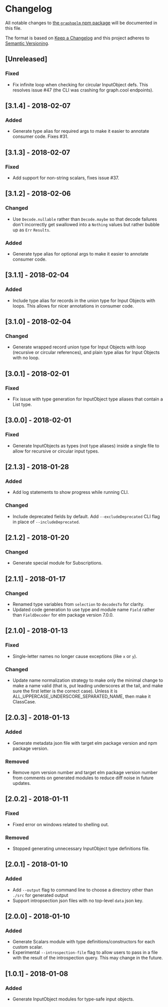 # Changelog

All notable changes to
[the `graphqelm` npm package](https://www.npmjs.com/package/graphqelm)
will be documented in this file.

The format is based on [Keep a Changelog](http://keepachangelog.com/en/1.0.0/)
and this project adheres to [Semantic Versioning](http://semver.org/spec/v2.0.0.html).

## [Unreleased]

### Fixed

* Fix infinite loop when checking for circular InputObject defs. This resolves issue #47 (the CLI was crashing for graph.cool endpoints).

## [3.1.4] - 2018-02-07

### Added

* Generate type alias for required args to make it easier to annotate
  consumer code. Fixes #31.

## [3.1.3] - 2018-02-07

### Fixed

* Add support for non-string scalars, fixes issue #37.

## [3.1.2] - 2018-02-06

### Changed

* Use `Decode.nullable` rather than `Decode.maybe` so that decode failures don't
  incorrectly get swallowed into a `Nothing` values but rather bubble up as
  `Err` `Results`.

### Added

* Generate type alias for optional args to make it easier to annotate consumer code.

## [3.1.1] - 2018-02-04

### Added

* Include type alias for records in the union type for Input Objects with loops.
  This allows for nicer annotations in consumer code.

## [3.1.0] - 2018-02-04

### Changed

* Generate wrapped record union type for Input Objects with loop (recursive or circular references),
  and plain type alias for Input Objects with no loop.

## [3.0.1] - 2018-02-01

### Fixed

* Fix issue with type generation for InputObject type aliases that contain a List type.

## [3.0.0] - 2018-02-01

### Fixed

* Generate InputObjects as types (not type aliases) inside a single file to allow for recursive or circular input types.

## [2.1.3] - 2018-01-28

### Added

* Add log statements to show progress while running CLI.

### Changed

* Include deprecated fields by default. Add `--excludeDeprecated` CLI flag in place
  of `--includeDeprecated`.

## [2.1.2] - 2018-01-20

### Changed

* Generate special module for Subscriptions.

## [2.1.1] - 2018-01-17

### Changed

* Renamed type variables from `selection` to `decodesTo` for clarity.
* Updated code generation to use type and module name `Field` rather than `FieldDecoder` for elm package version 7.0.0.

## [2.1.0] - 2018-01-13

### Fixed

* Single-letter names no longer cause exceptions (like `x` or `y`).

### Changed

* Update name normalization strategy to make only the minimal change to make a name valid
  (that is, put leading underscores at the tail, and make sure the first letter is the correct case).
  Unless it is ALL_UPPERCASE_UNDERSCORE_SEPARATED_NAME, then make it ClassCase.

## [2.0.3] - 2018-01-13

### Added

* Generate metadata json file with target elm package version and npm package version.

### Removed

* Remove npm version number and target elm package version number from comments
  on generated modules to reduce diff noise in future updates.

## [2.0.2] - 2018-01-11

### Fixed

* Fixed error on windows related to shelling out.

### Removed

* Stopped generating unnecessary InputObject type definitions file.

## [2.0.1] - 2018-01-10

### Added

* Add `--output` flag to command line to choose a directory
  other than `./src` for generated output
* Support intropsection json files with no top-level `data` json key.

## [2.0.0] - 2018-01-10

### Added

* Generate Scalars module with type definitions/constructors for each custom scalar.
* Experimental `--introspection-file` flag to allow users to pass in a file with
  the result of the introspection query. This may change in the future.

## [1.0.1] - 2018-01-08

### Added

* Generate InputObject modules for type-safe input objects.

